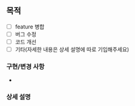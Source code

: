 ## 목적

- [ ] feature 병합
- [ ] 버그 수정
- [ ] 코드 개선
- [ ] 기타(자세한 내용은 상세 설명에 따로 기입해주세요)

### 구현/변경 사항

-

### 상세 설명
